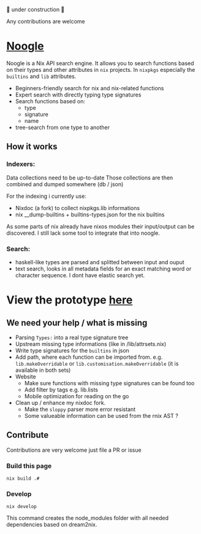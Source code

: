 🚧 under construction 🚧

Any contributions are welcome

# [Noogle](https://noogle.dev)

Noogle is a Nix API search engine. It allows you to search functions based on their types and other attributes in `nix` projects. In `nixpkgs` especially the `builtins` and `lib` attributes.

- Beginners-friendly search for nix and nix-related functions
- Expert search with directly typing type signatures
- Search functions based on:
  - type 
  - signature
  - name
- tree-search from one type to another
 
## How it works

### Indexers:

Data collections need to be up-to-date
Those collections are then combined and dumped somewhere (db / json)

For the indexing i currently use:

- Nixdoc (a fork) to collect nixpkgs.lib informations
- nix __dump-builtins + builtins-types.json for the nix builtins

As some parts of nix already have nixos modules their input/output can be discovered. I still lack some tool to integrate that into noogle.

### Search:

- haskell-like types are parsed and splitted between input and ouput
- text search, looks in all metadata fields for an exact matching word or character sequence. I dont have elastic search yet.

# View the prototype [here](https://noogle.dev)

## We need your help / what is missing

- Parsing `Types:` into a real type signature tree
- Upstream missing type informations (like in /lib/attrsets.nix)
- Write type signatures for the `builtins` in json
- Add path, where each function can be imported from. e.g. `lib.makeOverridable` or `lib.customisation.makeOverridable` (it is available in both sets)
- Website
    - Make sure functions with missing type signatures can be found too
    - Add filter by tags e.g. lib.lists
    - Mobile optimization for reading on the go
- Clean up / enhance my nixdoc fork. 
    - Make the `sloppy` parser more error resistant
    - Some valueable information can be used from the rnix AST ?

## Contribute

Contributions are very welcome just file a PR or issue

### Build this page

`nix build .#`

### Develop

`nix develop`

This command creates the node_modules folder with all needed dependencies based on dream2nix.
